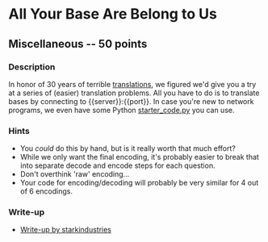 # All Your Base Are Belong to Us

## Miscellaneous -- 50 points

### Description

In honor of 30 years of terrible [translations](https://en.wikipedia.org/wiki/All_your_base_are_belong_to_us), we figured we'd give you a try at a series of (easier) translation problems. All you have to do is to translate bases by connecting to {{server}}:{{port}}. In case you're new to network programs, we even have some Python [starter\_code.py](./starter\_code.py) you can use.

### Hints

* You *could* do this by hand, but is it really worth that much effort?
* While we only want the final encoding, it's probably easier to break that into separate decode and encode steps for each question.
* Don't overthink 'raw' encoding...
* Your code for encoding/decoding will probably be very similar for 4 out of 6 encodings.


### Write-up

- [Write-up by starkindustries](https://github.com/starkindustries/CyberStakes2020/tree/master/AllYourBaseAreBelongToUs)
